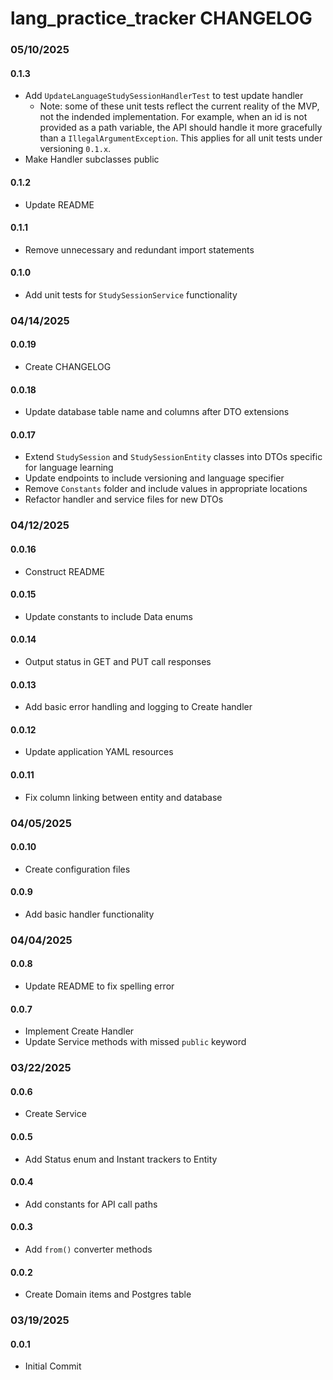 # lang_practice_tracker CHANGELOG

### 05/10/2025
#### 0.1.3
- Add `UpdateLanguageStudySessionHandlerTest` to test update handler
  - Note: some of these unit tests reflect the current reality of the MVP, not the indended implementation. For example, when an id is not provided as a path variable, the API should handle it more gracefully than a `IllegalArgumentException`. This applies for all unit tests under versioning `0.1.x`.
- Make Handler subclasses public
#### 0.1.2
- Update README

#### 0.1.1
- Remove unnecessary and redundant import statements
#### 0.1.0
- Add unit tests for `StudySessionService` functionality

### 04/14/2025
#### 0.0.19
- Create CHANGELOG
#### 0.0.18
- Update database table name and columns after DTO extensions
#### 0.0.17
- Extend `StudySession` and `StudySessionEntity` classes into DTOs specific for language learning
- Update endpoints to include versioning and language specifier
- Remove `Constants` folder and include values in appropriate locations
- Refactor handler and service files for new DTOs

### 04/12/2025
#### 0.0.16
- Construct README
#### 0.0.15
- Update constants to include Data enums
#### 0.0.14
- Output status in GET and PUT call responses
#### 0.0.13
- Add basic error handling and logging to Create handler
#### 0.0.12
- Update application YAML resources
#### 0.0.11
- Fix column linking between entity and database

### 04/05/2025
#### 0.0.10
- Create configuration files
#### 0.0.9
- Add basic handler functionality

### 04/04/2025
#### 0.0.8
- Update README to fix spelling error
#### 0.0.7
- Implement Create Handler
- Update Service methods with missed `public` keyword

### 03/22/2025
#### 0.0.6
- Create Service
#### 0.0.5
- Add Status enum and Instant trackers to Entity
#### 0.0.4
- Add constants for API call paths
#### 0.0.3
- Add `from()` converter methods
#### 0.0.2
- Create Domain items and Postgres table

### 03/19/2025
#### 0.0.1
- Initial Commit